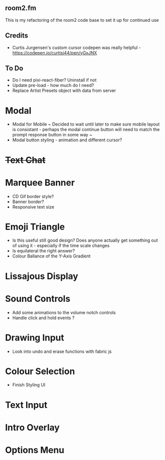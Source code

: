 ## room2.fm

This is my refactoring of the room2 code base to set it up for continued use

## Credits
 - Curtis Jurgensen's custom cursor codepen was really helpful - https://codepen.io/curtisj44/pen/yGxJNX

## To Do
- Do I need pixi-react-fiber? Uninstall if not
- Update pre-load - how much do I need?
- Replace Artist Presets object with data from server

# Modal
- Modal for Mobile ~ Decided to wait until later to make sure mobile layout is consistant - perhaps the modal continue button will need to match the prompt response button in some way ~
- Modal button styling - animation and different cursor?

# ~~Text Chat~~

# Marquee Banner
- CD Gif border style?
- Banner border?
- Responsive text size

# Emoji Triangle
- Is this useful still good design? Does anyone actually get something out of using it - especially if the time scale changes
- Is equilateral the right answer?
- Colour Ballance of the Y-Axis Gradient

# Lissajous Display

# Sound Controls
- Add some animations to the volume notch controls
- Handle click and hold events ?

# Drawing Input
- Look into undo and erase functions with fabric js

# Colour Selection
- Finish Styling UI

# Text Input

# Intro Overlay

# Options Menu
